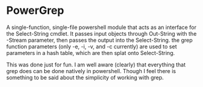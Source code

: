 # PowerGrep
A single-function, single-file powershell module that acts as an interface for the Select-String cmdlet. It passes input objects through Out-String with the -Stream parameter, then passes the output into the Select-String. the grep function parameters (only -e, -i, -v, and -c currently) are used to set parameters in a hash table, which are then splat onto Select-String.

This was done just for fun. I am well aware (clearly) that everything that grep does can be done natively in powershell. Though I feel there is something to be said about the simplicity of working with grep.
